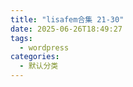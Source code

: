 ```yaml
---
title: "lisafem合集 21-30"
date: 2025-06-26T18:49:27
tags:
  - wordpress
categories:
  - 默认分类
---
```




